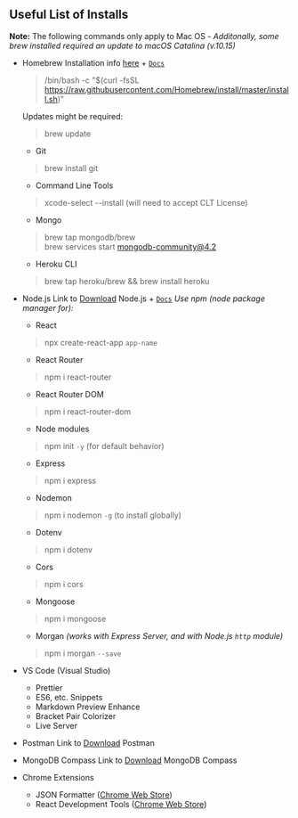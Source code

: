 ## Useful List of Installs
**Note:** The following commands only apply to Mac OS
*- Additonally, some brew installed required an update to macOS Catalina (v.10.15)*

- Homebrew
    Installation info [here](https://brew.sh/) +     [`Docs`](https://docs.brew.sh/)
    >/bin/bash -c "$(curl -fsSL https://raw.githubusercontent.com/Homebrew/install/master/install.sh)"

    Updates might be required: 
    > brew update
    - Git
    > brew install git
    - Command Line Tools
    > xcode-select --install (will need to accept CLT License)
    - Mongo
    > brew tap mongodb/brew <br />
    > brew services start mongodb-community@4.2
    - Heroku CLI
    > brew tap heroku/brew && brew install heroku

- Node.js
    Link to [Download](https://nodejs.org/en/download/) Node.js + [`Docs`](https://nodejs.org/en/docs/)
    *Use npm (node package manager for):*
    - React
    > npx create-react-app `app-name`
    - React Router
    > npm i react-router
    - React Router DOM
    > npm i react-router-dom
    - Node modules
    > npm init `-y` (for default behavior)
    - Express
    > npm i express
    - Nodemon
    > npm i nodemon `-g` (to install globally)
    - Dotenv
    > npm i dotenv
    - Cors
    > npm i cors
    - Mongoose
    > npm i mongoose
    - Morgan
    *(works with Express Server, and with Node.js `http` module)*
    > npm i morgan `--save`

- VS Code (Visual Studio)
    - Prettier
    - ES6, etc. Snippets
    - Markdown Preview Enhance
    - Bracket Pair Colorizer
    - Live Server

- Postman
    Link to [Download](https://www.postman.com/downloads/) Postman

- MongoDB Compass
    Link to [Download](https://www.mongodb.com/try/download/compass) MongoDB Compass

- Chrome Extensions
    - JSON Formatter ([Chrome Web Store](https://chrome.google.com/webstore/detail/json-formatter/bcjindcccaagfpapjjmafapmmgkkhgoa?hl=en))
    - React Development Tools ([Chrome Web Store](https://chrome.google.com/webstore/detail/react-developer-tools/fmkadmapgofadopljbjfkapdkoienihi?hl=en))